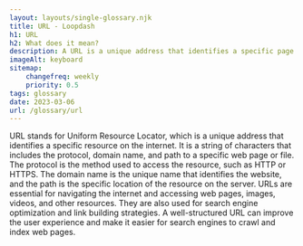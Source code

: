 ```yaml
--- 
layout: layouts/single-glossary.njk
title: URL - Loopdash
h1: URL
h2: What does it mean?
description: A URL is a unique address that identifies a specific page or resource on a website, which is used by WordPress to link to and display content.
imageAlt: keyboard
sitemap:
	changefreq: weekly
	priority: 0.5
tags: glossary
date: 2023-03-06
url: /glossary/url
---
```


URL stands for Uniform Resource Locator, which is a unique address that identifies a specific resource on the internet. It is a string of characters that includes the protocol, domain name, and path to a specific web page or file. The protocol is the method used to access the resource, such as HTTP or HTTPS. The domain name is the unique name that identifies the website, and the path is the specific location of the resource on the server. URLs are essential for navigating the internet and accessing web pages, images, videos, and other resources. They are also used for search engine optimization and link building strategies. A well-structured URL can improve the user experience and make it easier for search engines to crawl and index web pages.
